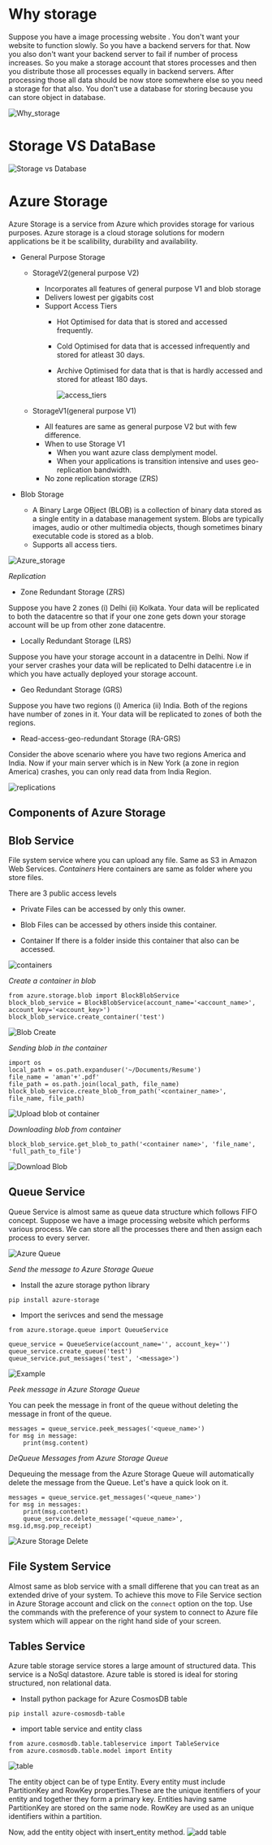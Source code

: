 # Why storage
Suppose you have a image processing website . You don't want your website to function slowly. So you have a backend servers for that. Now you also don't want your backend server to fail if number of process increases. So you make a storage account that stores processes and then you distribute those all processes equally in backend servers. 
After processing those all data should be now store somewhere else so you need a storage for that also. You don't use a database for storing because you can store object in database.

![Why_storage](./img/why_storage.png)

# Storage VS DataBase

![Storage vs Database](./img/storage_database.png)

# Azure Storage
Azure Storage is a service from Azure which provides storage for various purposes. Azure storage is a cloud storage solutions for modern applications be it be scalibility, durability and availability.

- General Purpose Storage
    - StorageV2(general purpose V2)
        + Incorporates all features of general purpose V1 and blob storage
        + Delivers lowest per gigabits cost
        + Support Access Tiers
            - Hot
                Optimised for data that is stored and accessed frequently.
            - Cold
                Optimised for data that is accessed infrequently and stored for atleast 30 days.
            - Archive
                Optimised for data that is that is hardly accessed and stored for atleast 180 days.

                ![access_tiers](./img/access_tiers.png)

    - StorageV1(general purpose V1)
        + All features are same as general purpose V2 but with few difference.
        + When to use Storage V1
            - When you want azure class demplyment model.
            - When your applications is transition intensive and uses geo-replication bandwidth.
        + No zone replication storage (ZRS)

- Blob Storage
    + A Binary Large OBject (BLOB) is a collection of binary data stored as a single entity in a database management system. Blobs are typically images, audio or other multimedia objects, though sometimes binary executable code is stored as a blob.
    + Supports all access tiers.

![Azure_storage](./img/azure_storage.png)

*Replication*
- Zone Redundant Storage (ZRS)

Suppose you have 2 zones (i) Delhi (ii) Kolkata. Your data will be replicated to both the datacentre so that if your one zone gets down your storage account will be up from other zone datacentre.

- Locally Redundant Storage (LRS)

Suppose you have your storage account in a datacentre in Delhi. Now if your server crashes your data will be replicated to Delhi datacentre i.e in which you have actually deployed your storage account.

- Geo Redundant Storage (GRS)

Suppose you have two regions (i) America (ii) India. Both of the regions have number of zones in it. Your data will be replicated to zones of both the regions.

- Read-access-geo-redundant Storage (RA-GRS)

Consider the above scenario where you have two regions America and India. Now if your main server which is in New York (a zone in region America) crashes, you can only read data from India Region.

![replications](./img/replications.png)

## Components of Azure Storage

## Blob Service
File system service where you can upload any file. Same as S3 in Amazon Web Services.
*Containers* Here containers are same as folder where you store files.

There are 3 public access levels

- Private
Files can be accessed by only this owner.

- Blob
Files can be accessed by others inside this container.

- Container
If there is a folder inside this container that also can be accessed.

![containers](./img/container.png)


*Create a container in blob*

```
from azure.storage.blob import BlockBlobService
block_blob_service = BlockBlobService(account_name='<account_name>', account_key='<account_key>')
block_blob_service.create_container('test')
```

![Blob Create](./img/azure_blob_create.png)

*Sending blob in the container*

```
import os
local_path = os.path.expanduser('~/Documents/Resume')
file_name = 'aman'+'.pdf'
file_path = os.path.join(local_path, file_name)
block_blob_service.create_blob_from_path('<container_name>', file_name, file_path)
```

![Upload blob ot container](./img/azure_blob_upload.png)

*Downloading blob from container*

```
block_blob_service.get_blob_to_path('<container name>', 'file_name', 'full_path_to_file')
```

![Download Blob](./img/azure_blob_download.png)

## Queue Service
Queue Service is almost same as queue data structure which follows FIFO concept. Suppose we have a image processing website which performs various process. We can store all the processes there and then assign each process to every server.

![Azure Queue](./img/azure_queue.png)

*Send the message to Azure Storage Queue*

- Install the azure storage python library
```
pip install azure-storage
```

- Import the serivces and send the message
```
from azure.storage.queue import QueueService

queue_service = QueueService(account_name='', account_key='')
queue_service.create_queue('test')
queue_service.put_messages('test', '<message>')
```

![Example](./img/azure_queue_example.png)

*Peek message in Azure Storage Queue*

You can peek the message in front of the queue without deleting the message in front of the queue.

```
messages = queue_service.peek_messages('<queue_name>')
for msg in message:
    print(msg.content)
```

*DeQueue Messages from Azure Storage Queue*

Dequeuing the message from the Azure Storage Queue will automatically delete the message from the Queue. Let's have a quick look on it.

```
messages = queue_service.get_messages('<queue_name>')
for msg in messages:
    print(msg.content)
    queue_service.delete_message('<queue_name>', msg.id,msg.pop_receipt)
```

![Azure Storage Delete](./img/azure_storage_queue_delete.png)


## File System Service 

Almost same as blob service with a small differene that you can treat as an extended drive of your system. To achieve this move to File Service section in Azure Storage account and click on the ```connect``` option on the top. Use the commands with the preference of your system to connect to Azure file system which will appear on the right hand side of your screen.

<!-- ![Azure file service](./img/azure_file_service.png) -->

## Tables Service

Azure table storage service stores a large amount of structured data. This service is a NoSql datastore. Azure table is stored is ideal for storing structured, non relational data.

- Install python package for Azure CosmosDB table
```
pip install azure-cosmosdb-table
```

- import table service and entity class
```
from azure.cosmosdb.table.tableservice import TableService
from azure.cosmosdb.table.model import Entity
```

![table](./img/t1.png)

The entity object can be of type Entity. Every entity must include PartitionKey and RowKey properties.These are the unique itentifiers of your entity and together they form a primary key.
Entities having same PartitionKey are stored on the same node. RowKey are used as an unique identifiers within a partition. 

 Now, add the entity object with insert_entity method.
![add table](./img/table3.png)
